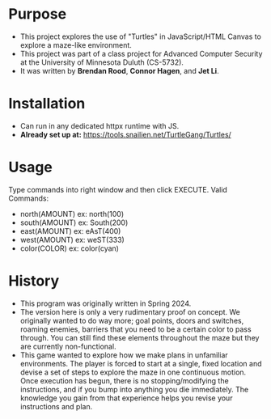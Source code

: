 # Purpose
 - This project explores the use of "Turtles" in JavaScript/HTML Canvas to explore a maze-like environment.
 - This project was part of a class project for Advanced Computer Security at the University of Minnesota Duluth (CS-5732).
 - It was written by **Brendan Rood**, **Connor Hagen**, and **Jet Li**.

# Installation
 - Can run in any dedicated httpx runtime with JS.
 - **Already set up at:** https://tools.snailien.net/TurtleGang/Turtles/

# Usage
 Type commands into right window and then click EXECUTE.
 Valid Commands:
  - north(AMOUNT) ex: north(100)
  - south(AMOUNT) ex: South(200)
  - east(AMOUNT)  ex: eAsT(400)
  - west(AMOUNT)  ex: weST(333)
  - color(COLOR)  ex: color(cyan)

# History
 - This program was originally written in Spring 2024.
 - The version here is only a very rudimentary proof on concept. We originally wanted to do way more; goal points, doors and switches, roaming enemies, barriers that you need to be a certain color to pass through. You can still find these elements throughout the maze but they are currently non-functional.
 - This game wanted to explore how we make plans in unfamiliar environments. The player is forced to start at a single, fixed location and devise a set of steps to explore the maze in one continuous motion. Once execution has begun, there is no stopping/modifying the instructions, and if you bump into anything you die immediately. The knowledge you gain from that experience helps you revise your instructions and plan.
